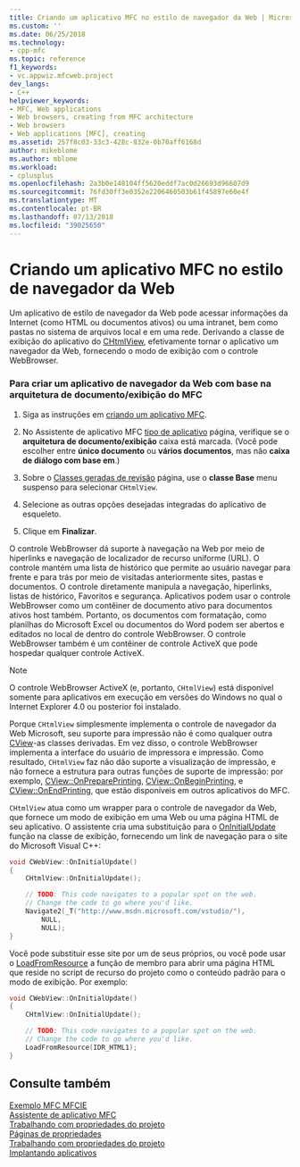 ```yaml
---
title: Criando um aplicativo MFC no estilo de navegador da Web | Microsoft Docs
ms.custom: ''
ms.date: 06/25/2018
ms.technology:
- cpp-mfc
ms.topic: reference
f1_keywords:
- vc.appwiz.mfcweb.project
dev_langs:
- C++
helpviewer_keywords:
- MFC, Web applications
- Web browsers, creating from MFC architecture
- Web browsers
- Web applications [MFC], creating
ms.assetid: 257f8c03-33c3-428c-832e-0b70aff6168d
author: mikeblome
ms.author: mblome
ms.workload:
- cplusplus
ms.openlocfilehash: 2a3b0e148104ff5620eddf7ac0d26693d96607d9
ms.sourcegitcommit: 76fd30ff3e0352e2206460503b61f45897e60e4f
ms.translationtype: MT
ms.contentlocale: pt-BR
ms.lasthandoff: 07/13/2018
ms.locfileid: "39025650"
---
```

# <a name="creating-a-web-browser-style-mfc-application"></a>Criando um aplicativo MFC no estilo de navegador da Web
Um aplicativo de estilo de navegador da Web pode acessar informações da Internet (como HTML ou documentos ativos) ou uma intranet, bem como pastas no sistema de arquivos local e em uma rede. Derivando a classe de exibição do aplicativo do [CHtmlView](../../mfc/reference/chtmlview-class.md), efetivamente tornar o aplicativo um navegador da Web, fornecendo o modo de exibição com o controle WebBrowser.  
  
### <a name="to-create-a-web-browser-application-based-on-the-mfc-documentview-architecture"></a>Para criar um aplicativo de navegador da Web com base na arquitetura de documento/exibição do MFC  
  
1.  Siga as instruções em [criando um aplicativo MFC](../../mfc/reference/creating-an-mfc-application.md).  
  
2.  No Assistente de aplicativo MFC [tipo de aplicativo](../../mfc/reference/application-type-mfc-application-wizard.md) página, verifique se o **arquitetura de documento/exibição** caixa está marcada. (Você pode escolher entre **único documento** ou **vários documentos**, mas não **caixa de diálogo com base em**.)  
  
3.  Sobre o [Classes geradas de revisão](../../mfc/reference/generated-classes-mfc-application-wizard.md) página, use o **classe Base** menu suspenso para selecionar `CHtmlView`.  
  
4.  Selecione as outras opções desejadas integradas do aplicativo de esqueleto.  
  
5.  Clique em **Finalizar**.  
  
 O controle WebBrowser dá suporte à navegação na Web por meio de hiperlinks e navegação de localizador de recurso uniforme (URL). O controle mantém uma lista de histórico que permite ao usuário navegar para frente e para trás por meio de visitadas anteriormente sites, pastas e documentos. O controle diretamente manipula a navegação, hiperlinks, listas de histórico, Favoritos e segurança. Aplicativos podem usar o controle WebBrowser como um contêiner de documento ativo para documentos ativos host também. Portanto, os documentos com formatação, como planilhas do Microsoft Excel ou documentos do Word podem ser abertos e editados no local de dentro do controle WebBrowser. O controle WebBrowser também é um contêiner de controle ActiveX que pode hospedar qualquer controle ActiveX.  
  
> [!NOTE]
>  O controle WebBrowser ActiveX (e, portanto, `CHtmlView`) está disponível somente para aplicativos em execução em versões do Windows no qual o Internet Explorer 4.0 ou posterior foi instalado.  
  
 Porque `CHtmlView` simplesmente implementa o controle de navegador da Web Microsoft, seu suporte para impressão não é como qualquer outra [CView](../../mfc/reference/cview-class.md)-as classes derivadas. Em vez disso, o controle WebBrowser implementa a interface do usuário de impressora e impressão. Como resultado, `CHtmlView` faz não dão suporte a visualização de impressão, e não fornece a estrutura para outras funções de suporte de impressão: por exemplo, [CView::OnPreparePrinting](../../mfc/reference/cview-class.md#onprepareprinting), [CView::OnBeginPrinting](../../mfc/reference/cview-class.md#onbeginprinting), e [CView::OnEndPrinting](../../mfc/reference/cview-class.md#onendprinting), que estão disponíveis em outros aplicativos do MFC.  
  
 `CHtmlView` atua como um wrapper para o controle de navegador da Web, que fornece um modo de exibição em uma Web ou uma página HTML de seu aplicativo. O assistente cria uma substituição para o [OnInitialUpdate](../../mfc/reference/cview-class.md#oninitialupdate) função na classe de exibição, fornecendo um link de navegação para o site do Microsoft Visual C++:  
  
```cpp
void CWebView::OnInitialUpdate()  
{  
    CHtmlView::OnInitialUpdate();

    // TODO: This code navigates to a popular spot on the web.
    // Change the code to go where you'd like.  
    Navigate2(_T("http://www.msdn.microsoft.com/vstudio/"),
        NULL,
        NULL);
}
```

Você pode substituir esse site por um de seus próprios, ou você pode usar o [LoadFromResource](../../mfc/reference/chtmlview-class.md#loadfromresource) a função de membro para abrir uma página HTML que reside no script de recurso do projeto como o conteúdo padrão para o modo de exibição. Por exemplo:  
  
```cpp
void CWebView::OnInitialUpdate()  
{  
    CHtmlView::OnInitialUpdate();

    // TODO: This code navigates to a popular spot on the web.
    // Change the code to go where you'd like.  
    LoadFromResource(IDR_HTML1);
}
```  
  
## <a name="see-also"></a>Consulte também  
 [Exemplo MFC MFCIE](http://msdn.microsoft.com/7391aa0c-fca8-4994-a6c9-6c5c7470fba0)   
 [Assistente de aplicativo MFC](../../mfc/reference/mfc-application-wizard.md)   
 [Trabalhando com propriedades do projeto](../../ide/working-with-project-properties.md)   
 [Páginas de propriedades](../../ide/property-pages-visual-cpp.md)   
 [Trabalhando com propriedades do projeto](../../ide/working-with-project-properties.md)   
 [Implantando aplicativos](http://msdn.microsoft.com/4ff8881d-0daf-47e7-bfe7-774c625031b4)


